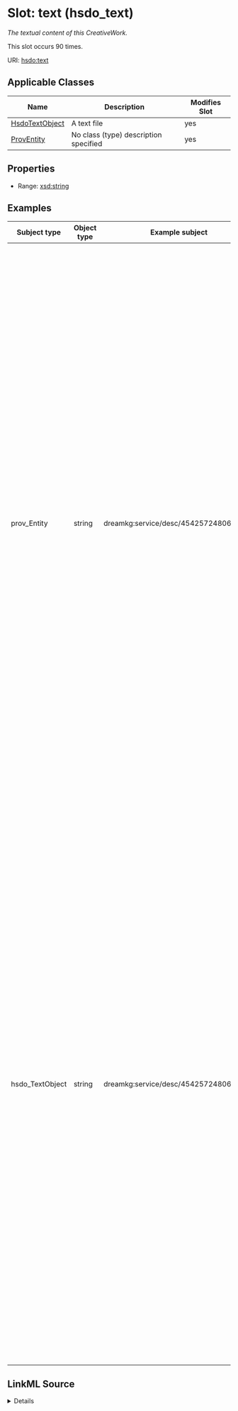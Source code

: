 

# Slot: text (hsdo_text)


_The textual content of this CreativeWork._






This slot occurs 90 times.


URI: [hsdo:text](http://schema.org/text)



<!-- no inheritance hierarchy -->





## Applicable Classes

| Name | Description | Modifies Slot |
| --- | --- | --- |
| [HsdoTextObject](../classes/HsdoTextObject.md) | A text file |  yes  |
| [ProvEntity](../classes/ProvEntity.md) | No class (type) description specified |  yes  |







## Properties

* Range: [xsd:string](http://www.w3.org/2001/XMLSchema#string)






## Examples

| Subject type | Object type | Example subject | Example object | Occurrences |
| --- | --- | --- | --- | --- |
| prov_Entity | string | dreamkg:service/desc/4542572480692224 | Child Guidance Resource Centers offers a supportive and effective program specifically for teenagers struggling with addiction. The Drug and Alcohol Service (D and A) is an extensive, family-based program that focuses on education, treatment and recovery from substance abuse. We supportively confront and coach our clients through the personal, academic, social and family problems created by and participating in the use of drugs and alcohol.Our treatment includes- Individual therapy- Family therapy- Group therapy- Relapse prevention techniques - After-care planningChild Guidance Resource Centers accepts Medicaid for their services. | 90 |
| hsdo_TextObject | string | dreamkg:service/desc/4542572480692224 | Child Guidance Resource Centers offers a supportive and effective program specifically for teenagers struggling with addiction. The Drug and Alcohol Service (D and A) is an extensive, family-based program that focuses on education, treatment and recovery from substance abuse. We supportively confront and coach our clients through the personal, academic, social and family problems created by and participating in the use of drugs and alcohol.Our treatment includes- Individual therapy- Family therapy- Group therapy- Relapse prevention techniques - After-care planningChild Guidance Resource Centers accepts Medicaid for their services. | 90 |




## LinkML Source

<details>

```yaml
name: hsdo_text
annotations:
  count:
    tag: count
    value: 90
description: The textual content of this CreativeWork.
title: text
examples:
- object:
    example_object: Child Guidance Resource Centers offers a supportive and effective
      program specifically for teenagers struggling with addiction. The Drug and Alcohol
      Service (D and A) is an extensive, family-based program that focuses on education,
      treatment and recovery from substance abuse. We supportively confront and coach
      our clients through the personal, academic, social and family problems created
      by and participating in the use of drugs and alcohol.Our treatment includes-
      Individual therapy- Family therapy- Group therapy- Relapse prevention techniques
      - After-care planningChild Guidance Resource Centers accepts Medicaid for their
      services.
    example_object_type: string
    example_predicate: hsdo:text
    example_subject: dreamkg:service/desc/4542572480692224
    example_subject_type: prov_Entity
- object:
    example_object: Child Guidance Resource Centers offers a supportive and effective
      program specifically for teenagers struggling with addiction. The Drug and Alcohol
      Service (D and A) is an extensive, family-based program that focuses on education,
      treatment and recovery from substance abuse. We supportively confront and coach
      our clients through the personal, academic, social and family problems created
      by and participating in the use of drugs and alcohol.Our treatment includes-
      Individual therapy- Family therapy- Group therapy- Relapse prevention techniques
      - After-care planningChild Guidance Resource Centers accepts Medicaid for their
      services.
    example_object_type: string
    example_predicate: hsdo:text
    example_subject: dreamkg:service/desc/4542572480692224
    example_subject_type: hsdo_TextObject
from_schema: dream-kg
rank: 1000
slot_uri: hsdo:text
alias: hsdo_text
domain_of:
- hsdo_TextObject
- prov_Entity
range: string

```
</details>